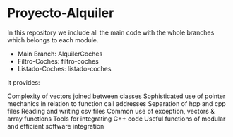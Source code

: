 # Proyecto-Alquiler
In this repository we include all the main code with the whole branches which belongs to each module.

- Main Branch: AlquilerCoches
- Filtro-Coches: filtro-coches
- Listado-Coches: listado-coches

It provides:

Complexity of vectors joined between classes
Sophisticated use of pointer mechanics in relation to function call addresses
Separation of hpp and cpp files
Reading and writing csv files
Common use of exception, vectors & array functions
Tools for integrating C++ code
Useful functions of modular and efficient software integration
